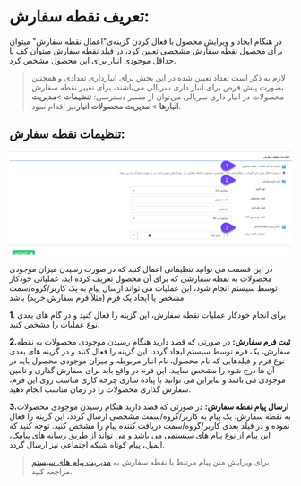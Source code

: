 # تعریف نقطه سفارش: 

در هنگام ایجاد و ویرایش محصول با فعال کردن گزینه‌ی"اعمال نقطه سفارش"  میتوان برای محصول نقطه سفارش مشخصی تعیین کرد، در فیلد نقطه سفارش میتوان کف یا حداقل موجودی انبار برای این محصول مشخص کرد.

> لازم به ذکر است تعداد تعیین شده در این بخش برای انبارداری تعدادی و همچنین بصورت پیش فرض برای انبار داری سریالی می‌باشند، برای تغییر نقطه سفارش محصولات در انبار داری سریالی می‌توان از مسیر دسترسی:  **تنظیمات** >**مدیریت انبارها** > **مدیریت محصولات انبار**نیز اقدام نمود.

## تنظیمات نقطه سفارش: 

![](Warehousing245.png)

در این قسمت می توانید تنظیماتی اعمال کنید که در صورت رسیدن میزان موجودی محصولات به نقطه سفارشی که برای آن محصول تعریف کرده اید، عملیاتی خودکار توسط سیستم انجام شود، این عملیات می تواند ارسال پیام به یک کاربر/گروه/سمت مشخص یا ایجاد یک فرم (مثلاً فرم سفارش خرید) باشد.


**1**. برای انجام خودکار عملیات نقطه سفارش، این گزینه را فعال کنید و در گام های بعدی نوع عملیات را مشخص کنید.

**2.ثبت فرم سفارش:** در صورتی که قصد دارید هنگام رسیدن موجودی محصولات به نقطه سفارش، یک فرم توسط سیستم ایجاد گردد، این گزینه را فعال کنید و در گزینه های بعدی نوع فرم و فیلدهایی که نام محصول، نام انبار مربوطه و میزان موجودی محصول باید در آن ها درج شود را مشخص نمایید. این فرم در واقع باید برای سفارش گذاری و تامین موجودی می باشد و بنابراین می توانید با پیاده سازی چرخه کاری مناسب روی این فرم، سفارش گذاری محصولات را در زمان مناسب انجام دهید.

**3.ارسال پیام نقطه سفارش:** در صورتی که قصد دارید هنگام رسیدن موجودی محصولات به نقطه سفارش، یک پیام به کاربر/گروه/سمت مشخصی ارسال گردد، این گزینه را فعال نموده و در فیلد بعدی کاربر/گروه/سمت دریافت کننده پیام را مشخص کنید. توجه کنید که این پیام از نوع پیام های سیستمی می باشد و می تواند از طریق رسانه های پیامک، ایمیل، پیام کوتاه شبکه اجتماعی نیز ارسال گردد.

> برای ویرایش متن پیام مرتبط با نقطه سفارش به [مدیریت پیام های سیستم](https://github.com/1stco/PayamGostarDocs/blob/master/help%202.5.4/Basic-Information/Manage-system-messages/Manage-system-messages.md) مراجعه کنید.
